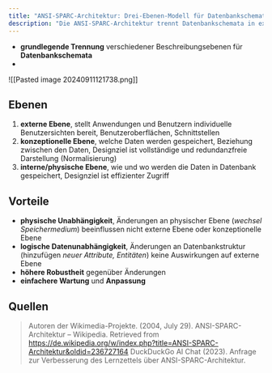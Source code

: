 ```yaml
---
title: "ANSI-SPARC-Architektur: Drei-Ebenen-Modell für Datenbankschemata"
description: "Die ANSI-SPARC-Architektur trennt Datenbankschemata in externe, konzeptionelle und interne Ebene zur Verbesserung der Datenunabhängigkeit. Die externe Ebene bietet individuelle Benutzersichten, die konzeptionelle Ebene speichert Daten strukturiert und die interne Ebene handhabt die physische Speicherung. Dies ermöglicht höhere Robustheit und einfachere Wartung gegenüber Änderungen."
---
```


- **grundlegende Trennung** verschiedener Beschreibungsebenen für **Datenbankschemata**
- 
![[Pasted image 20240911121738.png]]
## Ebenen
1. **externe Ebene**, stellt Anwendungen und Benutzern individuelle Benutzersichten bereit, Benutzeroberflächen, Schnittstellen
2. **konzeptionelle Ebene**, welche Daten werden gespeichert, Beziehung zwischen den Daten, Designziel ist vollständige und redundanzfreie Darstellung (Normalisierung)
3. **interne/physische Ebene**, wie und wo werden die Daten in Datenbank gespeichert, Designziel ist effizienter Zugriff

## Vorteile
- **physische Unabhängigkeit**, Änderungen an physischer Ebene (*wechsel Speichermedium*) beeinflussen nicht externe Ebene oder konzeptionelle Ebene
- **logische Datenunabhängigkeit**, Änderungen an Datenbankstruktur (hinzufügen *neuer Attribute, Entitäten*) keine Auswirkungen auf externe Ebene
- **höhere Robustheit** gegenüber Änderungen
- **einfachere Wartung** und **Anpassung**

## Quellen

> Autoren der Wikimedia-Projekte. (2004, July 29). ANSI-SPARC-Architektur – Wikipedia. Retrieved from https://de.wikipedia.org/w/index.php?title=ANSI-SPARC-Architektur&oldid=236727164
> DuckDuckGo AI Chat (2023). Anfrage zur Verbesserung des Lernzettels über ANSI-SPARC-Architektur.